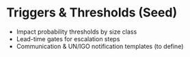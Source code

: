 # Triggers & Thresholds (Seed)
- Impact probability thresholds by size class
- Lead-time gates for escalation steps
- Communication & UN/IGO notification templates (to define)

